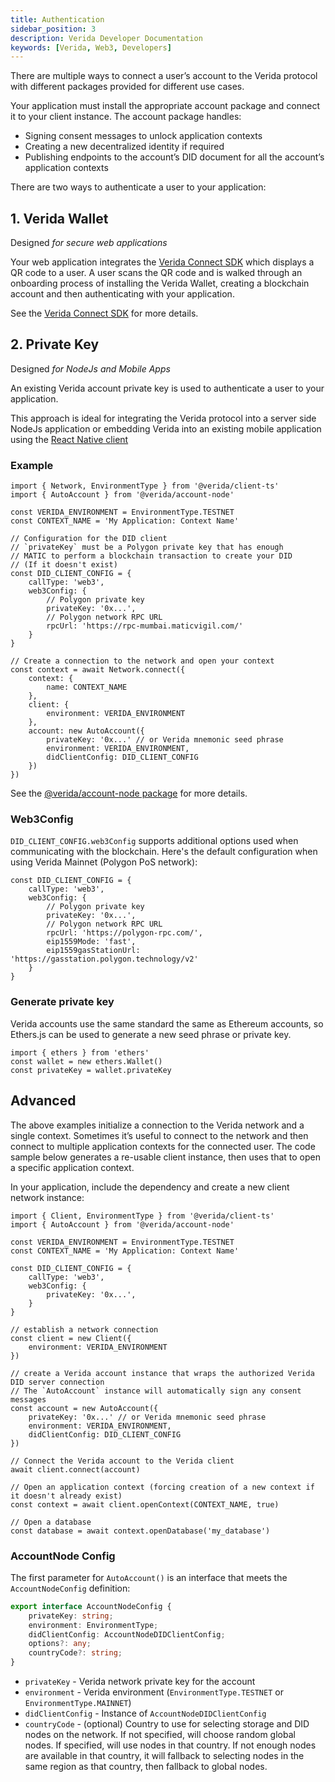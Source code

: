 ```yaml
---
title: Authentication
sidebar_position: 3
description: Verida Developer Documentation
keywords: [Verida, Web3, Developers]
---
```


There are multiple ways to connect a user’s account to the Verida protocol with different packages provided for different use cases.

Your application must install the appropriate account package and connect it to your client instance. The account package handles:

- Signing consent messages to unlock application contexts
- Creating a new decentralized identity if required
- Publishing endpoints to the account’s DID document for all the account’s application contexts

There are two ways to authenticate a user to your application:

## 1. Verida Wallet

Designed *for secure web applications*

Your web application integrates the [Verida Connect SDK](../single-sign-on-sdk/single-sign-on-sdk.md) which displays a QR code to a user. A user scans the QR code and is walked through an onboarding process of installing the Verida Wallet, creating a blockchain account and then authenticating with your application.

See the [Verida Connect SDK](../single-sign-on-sdk/single-sign-on-sdk.md) for more details.

## 2. Private Key

Designed *for NodeJs and Mobile Apps*

An existing Verida account private key is used to authenticate a user to your application.

This approach is ideal for integrating the Verida protocol into a server side NodeJs application or embedding Verida into an existing mobile application using the [React Native client](react-native.md)

### Example

```tsx
import { Network, EnvironmentType } from '@verida/client-ts'
import { AutoAccount } from '@verida/account-node'

const VERIDA_ENVIRONMENT = EnvironmentType.TESTNET
const CONTEXT_NAME = 'My Application: Context Name'

// Configuration for the DID client
// `privateKey` must be a Polygon private key that has enough
// MATIC to perform a blockchain transaction to create your DID
// (If it doesn't exist)
const DID_CLIENT_CONFIG = {
    callType: 'web3',
    web3Config: {
        // Polygon private key
        privateKey: '0x...',
        // Polygon network RPC URL
        rpcUrl: 'https://rpc-mumbai.maticvigil.com/'
    }
}

// Create a connection to the network and open your context
const context = await Network.connect({
    context: {
        name: CONTEXT_NAME
    },
    client: {
        environment: VERIDA_ENVIRONMENT
    },
    account: new AutoAccount({
        privateKey: '0x...' // or Verida mnemonic seed phrase
        environment: VERIDA_ENVIRONMENT,
        didClientConfig: DID_CLIENT_CONFIG
    })
})
```

See the [@verida/account-node package](https://github.com/verida/verida-js/tree/main/packages/account-node) for more details.

### Web3Config

`DID_CLIENT_CONFIG.web3Config` supports additional options used when communicating with the blockchain. Here's the default configuration when using Verida Mainnet (Polygon PoS network):

```tsx
const DID_CLIENT_CONFIG = {
    callType: 'web3',
    web3Config: {
        // Polygon private key
        privateKey: '0x...',
        // Polygon network RPC URL
        rpcUrl: 'https://polygon-rpc.com/',
        eip1559Mode: 'fast',
        eip1559gasStationUrl: 'https://gasstation.polygon.technology/v2'
    }
}
```

### Generate private key

Verida accounts use the same standard the same as Ethereum accounts, so Ethers.js can be used to generate a new seed phrase or private key.

```
import { ethers } from 'ethers'
const wallet = new ethers.Wallet()
const privateKey = wallet.privateKey
```

## Advanced

The above examples initialize a connection to the Verida network and a single context. Sometimes it’s useful to connect to the network and then connect to multiple application contexts for the connected user. The code sample below generates a re-usable client instance, then uses that to open a specific application context.

In your application, include the dependency and create a new client network instance:

```tsx
import { Client, EnvironmentType } from '@verida/client-ts'
import { AutoAccount } from '@verida/account-node'

const VERIDA_ENVIRONMENT = EnvironmentType.TESTNET
const CONTEXT_NAME = 'My Application: Context Name'

const DID_CLIENT_CONFIG = {
    callType: 'web3',
    web3Config: {
        privateKey: '0x...',
    }
}

// establish a network connection
const client = new Client({
    environment: VERIDA_ENVIRONMENT
})

// create a Verida account instance that wraps the authorized Verida DID server connection
// The `AutoAccount` instance will automatically sign any consent messages
const account = new AutoAccount({
    privateKey: '0x...' // or Verida mnemonic seed phrase
    environment: VERIDA_ENVIRONMENT,
    didClientConfig: DID_CLIENT_CONFIG
})

// Connect the Verida account to the Verida client
await client.connect(account)

// Open an application context (forcing creation of a new context if it doesn't already exist)
const context = await client.openContext(CONTEXT_NAME, true)

// Open a database
const database = await context.openDatabase('my_database')
```

### AccountNode Config

The first parameter for `AutoAccount()` is an interface that meets the `AccountNodeConfig` definition:

```ts
export interface AccountNodeConfig {
    privateKey: string;
    environment: EnvironmentType;
    didClientConfig: AccountNodeDIDClientConfig;
    options?: any;
    countryCode?: string;
}
```

- `privateKey` - Verida network private key for the account
- `environment` - Verida environment (`EnvironmentType.TESTNET` or `EnvironmentType.MAINNET`)
- `didClientConfig` - Instance of `AccountNodeDIDClientConfig`
- `countryCode` - (optional) Country to use for selecting storage and DID nodes on the network. If not specified, will choose random global nodes. If specified, will use nodes in that country. If not enough nodes are available in that country, it will fallback to selecting nodes in the same region as that country, then fallback to global nodes.